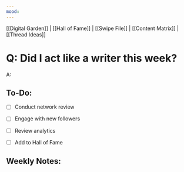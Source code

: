 ```yaml
---
mood:
---
```

[[Digital Garden]] | [[Hall of Fame]] | [[Swipe File]] | [[Content Matrix]] | [[Thread Ideas]]

# Q: Did I act like a writer this week?
A: 

## To-Do:
- [ ] Conduct network review
- [ ] Engage with new followers
- [ ] Review analytics
- [ ] Add to Hall of Fame


## Weekly Notes:

